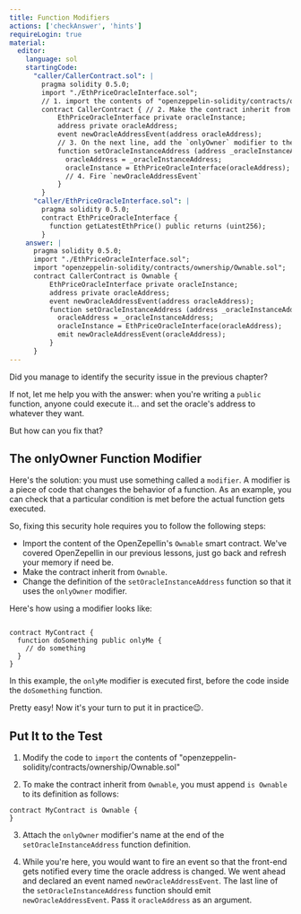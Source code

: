 ```yaml
---
title: Function Modifiers
actions: ['checkAnswer', 'hints']
requireLogin: true
material:
  editor:
    language: sol
    startingCode:
      "caller/CallerContract.sol": |
        pragma solidity 0.5.0;
        import "./EthPriceOracleInterface.sol";
        // 1. import the contents of "openzeppelin-solidity/contracts/ownership/Ownable.sol"
        contract CallerContract { // 2. Make the contract inherit from `Ownable`
            EthPriceOracleInterface private oracleInstance;
            address private oracleAddress;
            event newOracleAddressEvent(address oracleAddress);
            // 3. On the next line, add the `onlyOwner` modifier to the `setOracleInstanceAddress` function definition
            function setOracleInstanceAddress (address _oracleInstanceAddress) public {
              oracleAddress = _oracleInstanceAddress;
              oracleInstance = EthPriceOracleInterface(oracleAddress);
              // 4. Fire `newOracleAddressEvent`
            }
        }
      "caller/EthPriceOracleInterface.sol": |
        pragma solidity 0.5.0;
        contract EthPriceOracleInterface {
          function getLatestEthPrice() public returns (uint256);
        }
    answer: |
      pragma solidity 0.5.0;
      import "./EthPriceOracleInterface.sol";
      import "openzeppelin-solidity/contracts/ownership/Ownable.sol";
      contract CallerContract is Ownable {
          EthPriceOracleInterface private oracleInstance;
          address private oracleAddress;
          event newOracleAddressEvent(address oracleAddress);
          function setOracleInstanceAddress (address _oracleInstanceAddress) public onlyOwner {
            oracleAddress = _oracleInstanceAddress;
            oracleInstance = EthPriceOracleInterface(oracleAddress);
            emit newOracleAddressEvent(oracleAddress);
          }
      }
---
```


Did you manage to identify the security issue in the previous chapter?

If not, let me help you with the answer: when you're writing a `public` function, anyone could execute it... and set the oracle's address to whatever they want.

But how can you fix that?

## The onlyOwner Function Modifier

Here's the solution: you must use something called a `modifier`. A modifier is a piece of code that changes the behavior of a function. As an example, you can check that a particular condition is met before the actual function gets executed.

So, fixing this security hole requires you to follow the following steps:

* Import the content of the OpenZepellin's `Ownable` smart contract. We've covered OpenZepellin in our previous lessons, just go back and refresh your memory if need be.
* Make the contract inherit from `Ownable`.
* Change the definition of the `setOracleInstanceAddress` function so that it uses the `onlyOwner` modifier.

Here's how using a modifier looks like:

```sol

contract MyContract {
  function doSomething public onlyMe {
    // do something
  }
}
```

In this example, the `onlyMe` modifier is executed first, before the code inside the `doSomething` function.

Pretty easy! Now it's your turn to put it in practice😉.

## Put It to the Test

1. Modify the code to `import` the contents of "openzeppelin-solidity/contracts/ownership/Ownable.sol"

2. To make the contract inherit from `Ownable`, you must append `is Ownable` to its definition as follows:

  ```sol
  contract MyContract is Ownable {
  }
  ```

3. Attach the `onlyOwner` modifier's name at the end of the `setOracleInstanceAddress` function definition.

4. While you're here, you would want to fire an event so that the front-end gets notified every time the oracle address is changed. We went ahead and declared an event named `newOracleAddressEvent`. The last line of the `setOracleInstanceAddress` function should emit `newOracleAddressEvent`. Pass it `oracleAddress` as an argument.
